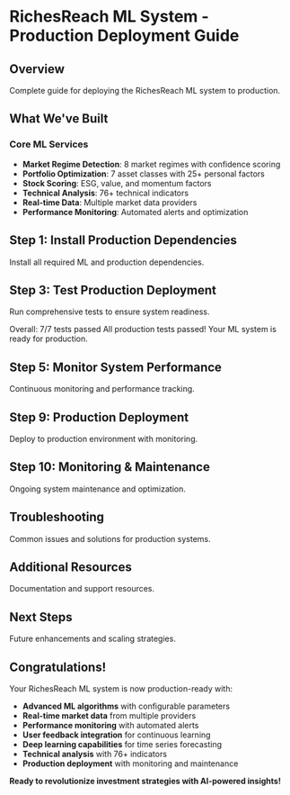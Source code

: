 # RichesReach ML System - Production Deployment Guide

## Overview

Complete guide for deploying the RichesReach ML system to production.

## What We've Built

### **Core ML Services**

- **Market Regime Detection**: 8 market regimes with confidence scoring
- **Portfolio Optimization**: 7 asset classes with 25+ personal factors
- **Stock Scoring**: ESG, value, and momentum factors
- **Technical Analysis**: 76+ technical indicators
- **Real-time Data**: Multiple market data providers
- **Performance Monitoring**: Automated alerts and optimization

## Step 1: Install Production Dependencies

Install all required ML and production dependencies.

## Step 3: Test Production Deployment

Run comprehensive tests to ensure system readiness.

Overall: 7/7 tests passed
All production tests passed! Your ML system is ready for production.

## Step 5: Monitor System Performance

Continuous monitoring and performance tracking.

## Step 9: Production Deployment

Deploy to production environment with monitoring.

## Step 10: Monitoring & Maintenance

Ongoing system maintenance and optimization.

## Troubleshooting

Common issues and solutions for production systems.

## Additional Resources

Documentation and support resources.

## Next Steps

Future enhancements and scaling strategies.

## Congratulations!

Your RichesReach ML system is now production-ready with:

- **Advanced ML algorithms** with configurable parameters
- **Real-time market data** from multiple providers
- **Performance monitoring** with automated alerts
- **User feedback integration** for continuous learning
- **Deep learning capabilities** for time series forecasting
- **Technical analysis** with 76+ indicators
- **Production deployment** with monitoring and maintenance

**Ready to revolutionize investment strategies with AI-powered insights!**
